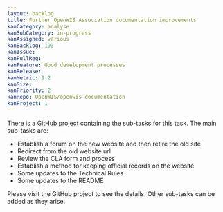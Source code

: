 ```yaml
---
layout: backlog
title: Further OpenWIS Association documentation improvements
kanCategory: analyse
kanSubCategory: in-progress
kanAssigned: various
kanBacklog: 193
kanIssue:
kanPullReq:
kanFeature: Good development processes
kanRelease:
kanMetric: 9.2
kanSize:
kanPriority: 2
kanRepo: OpenWIS/openwis-documentation
kanProject: 1
---
```

There is a [GitHub project](https://github.com/orgs/OpenWIS/projects/1) containing the sub-tasks for this task. The main sub-tasks are:

- Establish a forum on the new website and then retire the old site
- Redirect from the old website url
- Review the CLA form and process
- Establish a method for keeping official records on the website
- Some updates to the Technical Rules
- Some updates to the README

Please visit the GitHub project to see the details.  Other sub-tasks can be added as they arise.
